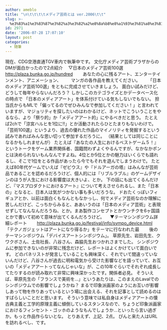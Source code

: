 ```yaml
---
author: ameblo
title: "\n\t\t\t\tメディア芸術とは ver.2006\t\t"
slug: >-
  %e3%83%a1%e3%83%87%e3%82%a3%e3%82%a2%e8%8a%b8%e8%a1%93%e3%81%a8%e3%81%af-ver-2006
id: 2971
date: '2006-07-28 17:07:10'
layout: post
categories:
  - 随筆
---
```


現在、CDG空港直通TGV車内で執筆中です。 文化庁メディア芸術プラザからのDMが面白かったので2点紹介 　▽日本のメディア芸術100選 　　http://plaza.bunka.go.jp/hundred 　　あなたの心に残るアート、エンターテインメント、アニメーション、 　　マンガの各作品を教えてください。 　　「日本のメディア芸術100選」をともに完成させていきましょう。 面白い試みだけど、どうして毎年やらないんだろう？ しかしこのカテゴライズとかデータベース化の時点で 「日本のメディアアート」を体系付けている気もしないでもない。 担当氏からもMLで「偏ってるのでぜひみんなで参加してください！」と言われていますが、マジョリティを探したいのはわかるけど、ネットでこういうことをやるなら、より「祭り的」か「メディアアート的」にやるべきだと思う。 たとえば2chで「涼宮ハルヒを1位に!!」とか活動されたらひとたまりもないわけで。 「芸術100選」というより、過去の優れた作品のマイノリティを発掘するという試みであればみんな思い切って参加するだろうに。 （結果としては同じことになるかもしれませんが） たとえば『あなたの人生におけるベストゲーム５！』というトークをゲーム業界関係者、国籍問わずよくやるんですが、なかなかポンとは決められないもんなんですよね。4位とか5位とかの魅力はいくらでも語れるし、そこで1位をとる作品があったら今でもそれを遊んでしまうわけで。 たとえば80年代ゲームでいえば『ゼビウス』や『ドルアーガの塔』はみんなが芸術品であることを認めるだろうけど、個人的には『リブルラブル』のゲームデザインのほうが人生における影響度は大きいよ、とか。 下の話にも出てくるんだけど、『マスプロダクトにおけるアート』について考えさせられるし、また「日本の」となると、日本人は気がつかない事も多いだろうな。 ドおたくっぽいフィギュアとか、以前は面白くもなんともなかっし、何でメディア芸術なのか理解に苦しんだけど、こっちからみると、ああいうのは「日本のメディア芸術」と表現せずしてなんなんだろうね、とか。まあ製作コンセプトとかウンチクを6ヶ国語とかで書いて初めて意味が出てくるんだろうけど。 　▼テーマシンポジウム詳細レポート 　　http://plaza.bunka.go.jp/festival/info/sympo_device.html 　　「テクノガジェットはアートになり得るか」をテーマに行なわれた最 　　後のテーマシンポジウム「デバイスアートシンポジウム」。 草原先生、岩田先生、クワクボさん、土佐社長、八谷さん、森脇先生おつかれさまでした。 シンポジウムに参加できないのが非常に残念だけど、レポートはよくかけていて面白いです。 どのパネリストが発言していることも興味深く、それでいて間違っていないんだけど、八谷さんが過去に明和電気から受けた影響などを語っていて、お互いの「メディアアートってなんじゃいな」が、この10年ぐらいでそれぞれ成長してたりするのが読み取れて非常に興味深かったです。関係者必見。 そういえば、草原先生の「フランスで美術を…」というあたりは、このまえのLavalでのシンポジウムでの影響でしょうかね？ まるで印象派画家のようにお互いが影響しあって物を作りあっているという場に出会える、それを記事として読めるのはすばらしいことだと思います。 そういう意味では私自身はメディアアートの懐古典主義と工学的原理主義に傾倒しているスタンスなので、ちょうど印象派画家におけるフィンセント・ゴッホのようなもんでしょうか…といったら言い過ぎか。もっと作品作らないとな。 とりあえず、上記、2点。 ぴんと来た人はURLを訪れるべし、です。